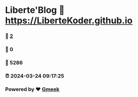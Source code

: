 # Liberte'Blog :link: https://LiberteKoder.github.io 
### :page_facing_up: [2](https://LiberteKoder.github.io/tag.html) 
### :speech_balloon: 0 
### :hibiscus: 5286 
### :alarm_clock: 2024-03-24 09:17:25 
### Powered by :heart: [Gmeek](https://github.com/Meekdai/Gmeek)
